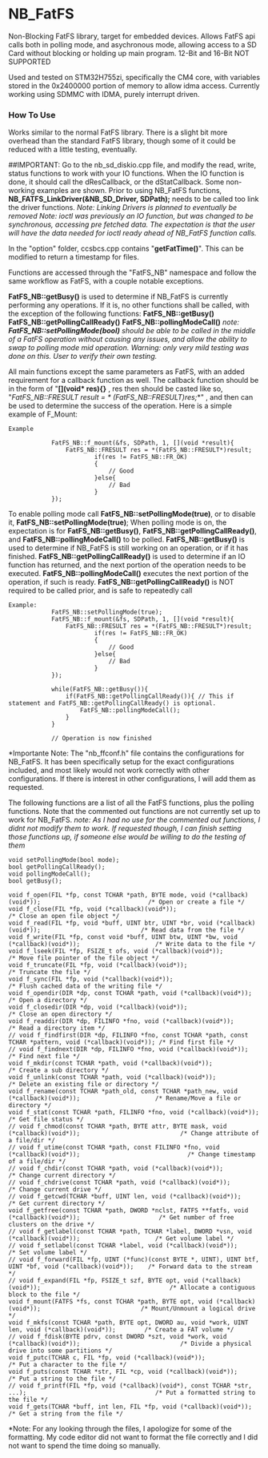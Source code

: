 # NB_FatFS
Non-Blocking FatFS library, target for embedded devices. Allows FatFS api calls both in polling mode, and asychronous mode, allowing access to a SD Card without blocking or holding up main program.
12-Bit and 16-Bit NOT SUPPORTED

Used and tested on STM32H755zi, specifically the CM4 core, with variables stored in the 0x2400000 portion of memory to allow idma access. Currently working using SDMMC with IDMA, purely interrupt driven. 

### How To Use
Works similar to the normal FatFS library. There is a slight bit more overhead than the standard FatFS library, though some of it could be reduced with a little testing, eventually. 

##IMPORTANT: 
Go to the nb_sd_diskio.cpp file, and modify the read, write, status functions to work with your IO functions. When the IO function is done, it should call the dResCallback, or the dStatCallback. Some non-working examples are shown. Prior to using NB_FatFS functions, **NB_FATFS_LinkDriver(&NB_SD_Driver, SDPath);** needs to be called
too link the driver functions. *Note: Linking Drivers is planned to eventually be removed*
*Note: ioctl was previously an IO function, but was changed to be synchronous, accessing pre fetched data. The expectation is that the user will have the data needed for ioctl ready ahead of NB_FatFS function calls.*

In the "option" folder, ccsbcs.cpp contains "**getFatTime()**". This can be modified to return a timestamp for files. 

Functions are accessed through the "FatFS_NB" namespace and follow the same workflow as FatFS, with a couple notable exceptions.

**FatFS_NB::getBusy()** is used to determine if NB_FatFS is currently performing any operations. If it is, no other functions shall be called, with the exception of the following functions:
    **FatFS_NB::getBusy()**
    **FatFS_NB::getPollingCallReady()**
    **FatFS_NB::pollingModeCall()**
*note: **FatFS_NB::setPollingMode(bool)** should be able to be called in the middle of a FatFS operation without causing any issues, and allow the ability to swap to polling mode mid operation. Warning: only very mild testing was done on this. User to verify their own testing.*

All main functions except the same parameters as FatFS, with an added requirement for a callback function as well. The callback function should be in the form of "**[](void* res){}** ,
res then should be casted like so, "**FatFS_NB::FRESULT result = * (FatFS_NB::FRESULT*)res;**" , and then can be used to determine the success of the operation. 
Here is a simple example of F_Mount:

	Example

                FatFS_NB::f_mount(&fs, SDPath, 1, [](void *result){
                    FatFS_NB::FRESULT res = *(FatFS_NB::FRESULT*)result;
                            if(res != FatFS_NB::FR_OK)
                            {
                                // Good
                            }else{
                                // Bad
                            }
                });

To enable polling mode call **FatFS_NB::setPollingMode(true)**, or to disable it, **FatFS_NB::setPollingMode(true)**;
    When polling mode is on, the expectation is for **FatFS_NB::getBusy()**, **FatFS_NB::getPollingCallReady()**, and **FatFS_NB::pollingModeCall()** to be polled.
    **FatFS_NB::getBusy()** is used to determine if NB_FatFS is still working on an operation, or if it has finished. 
    **FatFS_NB::getPollingCallReady()** is used to determine if an IO function has returned, and the next portion of the operation needs to be executed.
    **FatFS_NB::pollingModeCall()** executes the next portion of the operation, if such is ready. **FatFS_NB::getPollingCallReady()** is NOT required to be called prior, and is safe to repeatedly call

    Example: 
                FatFS_NB::setPollingMode(true);
                FatFS_NB::f_mount(&fs, SDPath, 1, [](void *result){
                    FatFS_NB::FRESULT res = *(FatFS_NB::FRESULT*)result;
                            if(res != FatFS_NB::FR_OK)
                            {
                                // Good
                            }else{
                                // Bad
                            }
                });

                while(FatFS_NB::getBusy()){
                    if(FatFS_NB::getPollingCallReady()){ // This if statement and FatFS_NB::getPollingCallReady() is optional.
                        FatFS_NB::pollingModeCall();
                    }
                }

                // Operation is now finished

*Importante Note: The "nb_ffconf.h" file contains the configurations for NB_FatFS. It has been specifically setup for the exact configurations included, and most likely would not work correctly with other configurations. If there is interest in other configurations, I will add them as requested. 

The following functions are a list of all the FatFS functions, plus the polling functions. Note that the commented out functions are not currently set up to work for NB_FatFS.
*note: As I had no use for the commented out functions, I didnt not modify them to work. If requested though, I can finish setting those functions up, if someone else would be willing to do the testing of them*

	void setPollingMode(bool mode);
	bool getPollingCallReady();
	void pollingModeCall();
	bool getBusy();

    void f_open(FIL *fp, const TCHAR *path, BYTE mode, void (*callback)(void*));							  /* Open or create a file */
	void f_close(FIL *fp, void (*callback)(void*));															  /* Close an open file object */
	void f_read(FIL *fp, void *buff, UINT btr, UINT *br, void (*callback)(void*));							  /* Read data from the file */
	void f_write(FIL *fp, const void *buff, UINT btw, UINT *bw, void (*callback)(void*));					  /* Write data to the file */
	void f_lseek(FIL *fp, FSIZE_t ofs, void (*callback)(void*));											  /* Move file pointer of the file object */
	void f_truncate(FIL *fp, void (*callback)(void*));														  /* Truncate the file */
	void f_sync(FIL *fp, void (*callback)(void*));															  /* Flush cached data of the writing file */
	void f_opendir(DIR *dp, const TCHAR *path, void (*callback)(void*));									  /* Open a directory */
	void f_closedir(DIR *dp, void (*callback)(void*));														  /* Close an open directory */
	void f_readdir(DIR *dp, FILINFO *fno, void (*callback)(void*));											  /* Read a directory item */
	// void f_findfirst(DIR *dp, FILINFO *fno, const TCHAR *path, const TCHAR *pattern, void (*callback)(void*)); /* Find first file */
	// void f_findnext(DIR *dp, FILINFO *fno, void (*callback)(void*));										  /* Find next file */
	void f_mkdir(const TCHAR *path, void (*callback)(void*));												  /* Create a sub directory */
	void f_unlink(const TCHAR *path, void (*callback)(void*));												  /* Delete an existing file or directory */
	void f_rename(const TCHAR *path_old, const TCHAR *path_new, void (*callback)(void*));					  /* Rename/Move a file or directory */
	void f_stat(const TCHAR *path, FILINFO *fno, void (*callback)(void*));									  /* Get file status */
	// void f_chmod(const TCHAR *path, BYTE attr, BYTE mask, void (*callback)(void*));							  /* Change attribute of a file/dir */
	// void f_utime(const TCHAR *path, const FILINFO *fno, void (*callback)(void*));							  /* Change timestamp of a file/dir */
	// void f_chdir(const TCHAR *path, void (*callback)(void*));												  /* Change current directory */
	// void f_chdrive(const TCHAR *path, void (*callback)(void*));												  /* Change current drive */
	// void f_getcwd(TCHAR *buff, UINT len, void (*callback)(void*));											  /* Get current directory */
	void f_getfree(const TCHAR *path, DWORD *nclst, FATFS **fatfs, void (*callback)(void*));					  /* Get number of free clusters on the drive */
	// void f_getlabel(const TCHAR *path, TCHAR *label, DWORD *vsn, void (*callback)(void*));					  /* Get volume label */
	// void f_setlabel(const TCHAR *label, void (*callback)(void*));											  /* Set volume label */
	// void f_forward(FIL *fp, UINT (*func)(const BYTE *, UINT), UINT btf, UINT *bf, void (*callback)(void*));	  /* Forward data to the stream */
	// void f_expand(FIL *fp, FSIZE_t szf, BYTE opt, void (*callback)(void*));									  /* Allocate a contiguous block to the file */
	void f_mount(FATFS *fs, const TCHAR *path, BYTE opt, void (*callback)(void*));		  					  /* Mount/Unmount a logical drive */
	void f_mkfs(const TCHAR *path, BYTE opt, DWORD au, void *work, UINT len, void (*callback)(void*));		  /* Create a FAT volume */
	// void f_fdisk(BYTE pdrv, const DWORD *szt, void *work, void (*callback)(void*));							  /* Divide a physical drive into some partitions */
	void f_putc(TCHAR c, FIL *fp, void (*callback)(void*));													  /* Put a character to the file */
	void f_puts(const TCHAR *str, FIL *cp, void (*callback)(void*));										  /* Put a string to the file */
	// void f_printf(FIL *fp, void (*callback)(void*), const TCHAR *str, ...);									  /* Put a formatted string to the file */
	void f_gets(TCHAR *buff, int len, FIL *fp, void (*callback)(void*));									  /* Get a string from the file */



*Note: For any looking through the files, I apologize for some of the formatting. My code editor did not want to format the file correctly and I did not want to spend the time doing so manually. 
